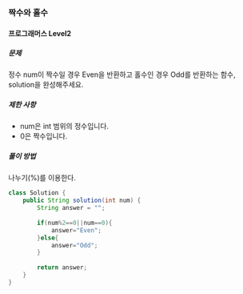 ### 짝수와 홀수

#### 프로그래머스 Level2

##### 문제
정수 num이 짝수일 경우 Even을 반환하고 홀수인 경우 Odd를 반환하는 함수, solution을 완성해주세요.

##### 제한 사항
- num은 int 범위의 정수입니다.
- 0은 짝수입니다.

##### 풀이 방법
나누기(%)를 이용한다.

```java
class Solution {
    public String solution(int num) {
        String answer = "";
        
        if(num%2==0||num==0){
            answer="Even";
        }else{
            answer="Odd";
        }
        
        return answer;
    }
}
```